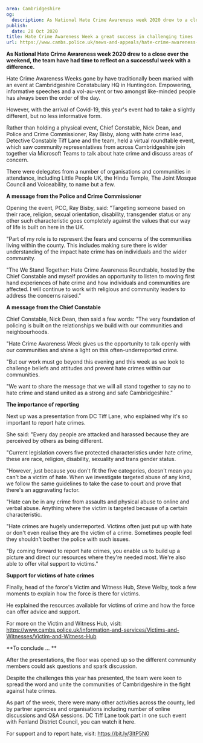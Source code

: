 ```yaml
area: Cambridgeshire
og:
  description: As National Hate Crime Awareness week 2020 drew to a close over the weekend, the team have had time to reflect on a successful week with a difference.
publish:
  date: 20 Oct 2020
title: Hate Crime Awareness Week a great success in challenging times
url: https://www.cambs.police.uk/news-and-appeals/hate-crime-awareness-week-a-great-success-in-challenging-times
```

**As National Hate Crime Awareness week 2020 drew to a close over the weekend, the team have had time to reflect on a successful week with a difference.**

Hate Crime Awareness Weeks gone by have traditionally been marked with an event at Cambridgeshire Constabulary HQ in Huntingdon. Empowering, informative speeches and a vol-au-vent or two amongst like-minded people has always been the order of the day.

However, with the arrival of Covid-19, this year's event had to take a slightly different, but no less informative form.

Rather than holding a physical event, Chief Constable, Nick Dean, and Police and Crime Commissioner, Ray Bisby, along with hate crime lead, Detective Constable Tiff Lane and the team, held a virtual roundtable event, which saw community representatives from across Cambridgeshire join together via Microsoft Teams to talk about hate crime and discuss areas of concern.

There were delegates from a number of organisations and communities in attendance, including Little People UK, the Hindu Temple, The Joint Mosque Council and Voiceability, to name but a few.

**A message from the Police and Crime Commissioner**

Opening the event, PCC, Ray Bisby, said: "Targeting someone based on their race, religion, sexual orientation, disability, transgender status or any other such characteristic goes completely against the values that our way of life is built on here in the UK.

"Part of my role is to represent the fears and concerns of the communities living within the county. This includes making sure there is wider understanding of the impact hate crime has on individuals and the wider community.

"The We Stand Together: Hate Crime Awareness Roundtable, hosted by the Chief Constable and myself provides an opportunity to listen to moving first hand experiences of hate crime and how individuals and communities are affected. I will continue to work with religious and community leaders to address the concerns raised."

**A message from the Chief Constable**

Chief Constable, Nick Dean, then said a few words: "The very foundation of policing is built on the relationships we build with our communities and neighbourhoods.

"Hate Crime Awareness Week gives us the opportunity to talk openly with our communities and shine a light on this often-underreported crime.

"But our work must go beyond this evening and this week as we look to challenge beliefs and attitudes and prevent hate crimes within our communities.

"We want to share the message that we will all stand together to say no to hate crime and stand united as a strong and safe Cambridgeshire."

**The importance of reporting**

Next up was a presentation from DC Tiff Lane, who explained why it's so important to report hate crimes.

She said: "Every day people are attacked and harassed because they are perceived by others as being different.

"Current legislation covers five protected characteristics under hate crime, these are race, religion, disability, sexuality and trans gender status.

"However, just because you don't fit the five categories, doesn't mean you can't be a victim of hate. When we investigate targeted abuse of any kind, we follow the same guidelines to take the case to court and prove that there's an aggravating factor.

"Hate can be in any crime from assaults and physical abuse to online and verbal abuse. Anything where the victim is targeted because of a certain characteristic.

"Hate crimes are hugely underreported. Victims often just put up with hate or don't even realise they are the victim of a crime. Sometimes people feel they shouldn't bother the police with such issues.

"By coming forward to report hate crimes, you enable us to build up a picture and direct our resources where they're needed most. We're also able to offer vital support to victims."

**Support for victims of hate crimes**

Finally, head of the force's Victim and Witness Hub, Steve Welby, took a few moments to explain how the force is there for victims.

He explained the resources available for victims of crime and how the force can offer advice and support.

For more on the Victim and Witness Hub, visit: https://www.cambs.police.uk/information-and-services/Victims-and-Witnesses/Victim-and-Witness-Hub

**To conclude … **

After the presentations, the floor was opened up so the different community members could ask questions and spark discussion.

Despite the challenges this year has presented, the team were keen to spread the word and unite the communities of Cambridgeshire in the fight against hate crimes.

As part of the week, there were many other activities across the county, led by partner agencies and organisations including number of online discussions and Q&A sessions. DC Tiff Lane took part in one such event with Fenland District Council, you can watch it here.

For support and to report hate, visit: https://bit.ly/3ltP5N0
